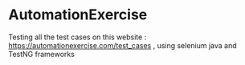 # AutomationExercise
Testing all the test cases on this website : https://automationexercise.com/test_cases , using selenium java and TestNG frameworks
